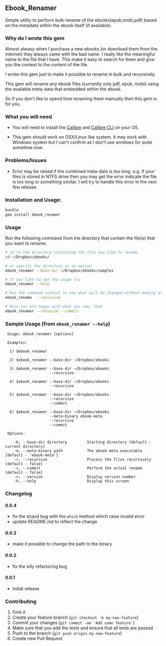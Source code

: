 ## Ebook_Renamer

Simple utility to perform bulk rename of the ebooks(epub,mobi,pdf) based on
the metadata within the ebook itself (if available).

### Why do I wrote this gem

Almost alwasy when I purchase a new ebooks (or download them from the internet) they always came with the
bad name. I really like the meaningful name to the file that I have. This make it easy to search for them
and give you the context to the content of the file.

I wrote this gem just to make it possible to rename in bulk and recursively.

This gem will rename any ebook files (currently only pdf, epub, mobi) using the available
meta-data that embedded within the ebook.

So if you don't like to spend time renaming them manually then this gem is for you.

### What you will need

* You will need to install the [Calibre](http://www.calibre-ebook.com/) and
  [Calibre CLI](http://manual.calibre-ebook.com/cli/cli-index.html) on your OS.

* This gem should work on OSX/Linux like system. It may work with Windows system but I can't confirm
as I don't use windows for quite sometime now.

### Problems/Issues

- Error may be raised if the combined meta-data is too long.
e.g. if your files is stored in NTFS drive then you may get the error indicate the file is too long
or something similar. I will try to handle this error in the next few release.

### Installation and Usage:

```sh
bundle
gem install ebook_renamer
```

### Usage

Run the following command from the directory that contain the file(s) that
you want to rename.

```sh
# cd to the directory containing the file you like to rename
cd ~/Dropbox/ebooks/

# or specify the directory as an option
ebook_renamer --base-dir ~/Dropbox/ebooks/samples

# If you like to see the usage try
ebook_renamer --help

# Run the command without to see what will be changed without making any changes (dry-run)
ebook_rename  --recursive

# Once you are happy with what you see, then
ebook_renamer --recusive --commit
```

### Sample Usage (from `ebook_renamer --help`)

```
 Usage: ebook_renamer [options]

 Examples:

  1) $ebook_renamer

  2) $ebook_renamer --base-dir ~/Dropbox/ebooks

  3) $ebook_renamer --base-dir ~/Dropbox/ebooks
                    --recursive

  4) $ebook_renamer --base-dir ~/Dropbox/ebooks
                    --recursive

  5) $ebook_renamer --base-dir ~/Dropbox/ebooks
                    --recursive
                    --commit

  6) $ebook_renamer --base-dir ~/Dropbox/ebooks
                    --meta-binary ebook-meta
                    --recursive
                    --commit

 Options:

    -b, --base-dir directory         Starting directory [default - current directory]
    -m, --meta-binary path           The ebook-meta executable [default - 'ebook-meta']
    -r, --recursive                  Process the files recursively [default - false]
    -c, --commit                     Perform the actual rename [default - false]
    -v, --version                    Display version number
    -h, --help                       Display this screen
```

### Changelog

#### 0.0.4

- fix the stupid bug with the `which` method which raise invalid error
- update README.md to reflect the change

#### 0.0.3

- make it possible to change the path to the binary

#### 0.0.2

- fix the silly refactoring bug

#### 0.0.1
- Initial release

### Contributing

1. Fork it
2. Create your feature branch (`git checkout -b my-new-feature`)
3. Commit your changes (`git commit -am 'Add some feature'`)
4. Make sure that you add the tests and ensure that all tests are passed
5. Push to the branch (`git push origin my-new-feature`)
6. Create new Pull Request
